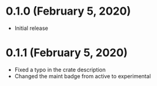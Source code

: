 # 0.1.0 (February 5, 2020)

- Initial release

# 0.1.1 (February 5, 2020)

- Fixed a typo in the crate description
- Changed the maint badge from active to experimental
